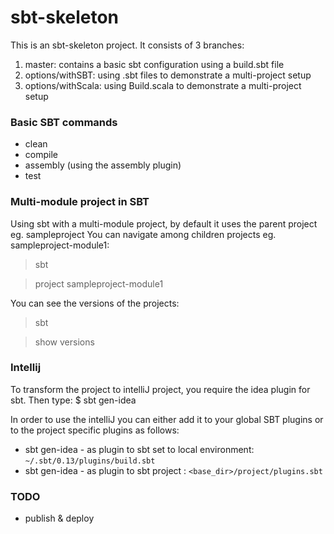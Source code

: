 sbt-skeleton
============

This is an sbt-skeleton project.
It consists of 3 branches: 
1. master: contains a basic sbt configuration using a build.sbt file
2. options/withSBT: using .sbt files to demonstrate a multi-project setup
3. options/withScala: using Build.scala to demonstrate a multi-project setup

### Basic SBT commands
- clean
- compile
- assembly (using the assembly plugin)
- test

### Multi-module project in SBT
Using sbt with a multi-module project, by default it uses the parent project eg. sampleproject
You can navigate among children projects eg. sampleproject-module1: 
> sbt

> project  sampleproject-module1

You can see the versions of the projects:
> sbt

> show versions 

### Intellij
To transform the project to intelliJ project, you require the idea plugin for sbt. 
Then type:
$ sbt gen-idea 

In order to use the intelliJ you can either add it to your global SBT plugins or to the project specific plugins as follows:
- sbt gen-idea - as plugin to sbt set to local environment: `~/.sbt/0.13/plugins/build.sbt`
- sbt gen-idea - as plugin to sbt project : `<base_dir>/project/plugins.sbt`

### TODO
* publish & deploy

